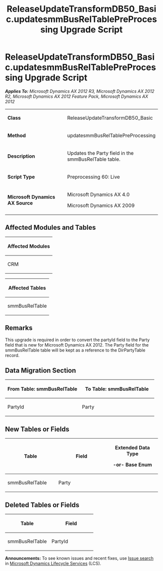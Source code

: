 ﻿---
title: ReleaseUpdateTransformDB50_Basic.updatesmmBusRelTablePreProcessing Upgrade Script
TOCTitle: ReleaseUpdateTransformDB50_Basic.updatesmmBusRelTablePreProcessing Upgrade Script
ms:assetid: 50b7b256-51b6-6395-0f07-9f475979c672
ms:mtpsurl: https://msdn.microsoft.com/en-us/library/JJ685527(v=AX.60)
ms:contentKeyID: 49708231
ms.date: 05/18/2015
mtps_version: v=AX.60
---

# ReleaseUpdateTransformDB50\_Basic.updatesmmBusRelTablePreProcessing Upgrade Script 


_**Applies To:** Microsoft Dynamics AX 2012 R3, Microsoft Dynamics AX 2012 R2, Microsoft Dynamics AX 2012 Feature Pack, Microsoft Dynamics AX 2012_

<table>
<colgroup>
<col style="width: 50%" />
<col style="width: 50%" />
</colgroup>
<tbody>
<tr class="odd">
<td><p><strong>Class</strong></p></td>
<td><p>ReleaseUpdateTransformDB50_Basic</p></td>
</tr>
<tr class="even">
<td><p><strong>Method</strong></p></td>
<td><p>updatesmmBusRelTablePreProcessing</p></td>
</tr>
<tr class="odd">
<td><p><strong>Description</strong></p></td>
<td><p>Updates the Party field in the smmBusRelTable table.</p></td>
</tr>
<tr class="even">
<td><p><strong>Script Type</strong></p></td>
<td><p>Preprocessing 60: Live</p></td>
</tr>
<tr class="odd">
<td><p><strong>Microsoft Dynamics AX Source</strong></p></td>
<td><p>Microsoft Dynamics AX 4.0</p>
<p>Microsoft Dynamics AX 2009</p></td>
</tr>
</tbody>
</table>


## Affected Modules and Tables

<table>
<colgroup>
<col style="width: 100%" />
</colgroup>
<thead>
<tr class="header">
<th><p>Affected Modules</p></th>
</tr>
</thead>
<tbody>
<tr class="odd">
<td><p>CRM</p></td>
</tr>
</tbody>
</table>


<table>
<colgroup>
<col style="width: 100%" />
</colgroup>
<thead>
<tr class="header">
<th><p>Affected Tables</p></th>
</tr>
</thead>
<tbody>
<tr class="odd">
<td><p>smmBusRelTable</p></td>
</tr>
</tbody>
</table>


## Remarks

This upgrade is required in order to convert the partyId field to the Party field that is new for Microsoft Dynamics AX 2012. The Party field for the smmBusRelTable table will be kept as a reference to the DirPartyTable record.

## Data Migration Section

<table>
<colgroup>
<col style="width: 50%" />
<col style="width: 50%" />
</colgroup>
<thead>
<tr class="header">
<th><p>From Table: smmBusRelTable</p></th>
<th><p>To Table: smmBusRelTable</p></th>
</tr>
</thead>
<tbody>
<tr class="odd">
<td><p>PartyId</p></td>
<td><p>Party</p></td>
</tr>
</tbody>
</table>


## New Tables or Fields

<table>
<colgroup>
<col style="width: 33%" />
<col style="width: 33%" />
<col style="width: 33%" />
</colgroup>
<thead>
<tr class="header">
<th><p>Table</p></th>
<th><p>Field</p></th>
<th><p>Extended Data Type</p>
<p>-or- Base Enum</p></th>
</tr>
</thead>
<tbody>
<tr class="odd">
<td><p>smmBusRelTable</p></td>
<td><p>Party</p></td>
<td><p></p></td>
</tr>
</tbody>
</table>


## Deleted Tables or Fields

<table>
<colgroup>
<col style="width: 50%" />
<col style="width: 50%" />
</colgroup>
<thead>
<tr class="header">
<th><p>Table</p></th>
<th><p>Field</p></th>
</tr>
</thead>
<tbody>
<tr class="odd">
<td><p>smmBusRelTable</p></td>
<td><p>PartyId</p></td>
</tr>
</tbody>
</table>

  
**Announcements:** To see known issues and recent fixes, use [Issue search](http://go.microsoft.com/fwlink/?linkid=389258) in [Microsoft Dynamics Lifecycle Services](http://go.microsoft.com/fwlink/?linkid=306505) (LCS).

